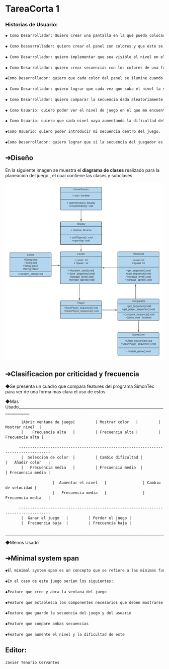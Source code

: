 # TareaCorta 1
### Historias de Usuario:
```markdown
◆ Como Desarrollador: Quiero crear una pantalla en la que puedo colocar los demás componentes del juego.

◆ Como Dessarrollador: quiero crear el panel con colores y que este se muestre en pantalla.

◆ Como Desarrollador: quiero implementar que sea visible el nivel en el que se encuentra el jugador.

◆ Como Desarrollador: quiero crear secuencias con los colores de una forma aleatoria.

◆Como Desarrollador: quiero que cada color del panel se ilumine cuando corresponda en la secuencia.

◆ Como Desarrollador: quiero lograr que cada vez que suba el nivel la secuencia aumente y sea mas rapida.

◆ Como Desarrollador: quiero comparar la secuencia dada aleatoriamente con la del jugador.

◆ Como Usuario: quiero poder ver el nivel de juego en el que me encuentro.

◆ Como Usuario: quiero que cada nivel vaya aumentando la dificultad del juego.

◆Como Usuario: quiero poder introducir mi secuencia dentro del juego.

◆Como Desarrollador: quiero lograr que si la secuencia del juegador es diferente a la del juego , este se reinicie.
```

## ➔Diseño
En la siguiente imagen se muestra el **diagrama de clases** realizado para la planeacion del juego , el cual contiene las clases y subclases

![Diagrama de Clases 1](https://raw.githubusercontent.com/JavsRecTc02/TareaCorta/gh-pages/SimonTec%20(1).png)

## ➔Clasificacion por criticidad y frecuencia
◆Se presenta un cuadro que compara features del programa SimonTec para ver de una forma mas clara el uso de estos.

◆Mas Usado____________________________________________________________________________________

           |Abrir ventana de juego|         | Mostrar color   |         |  Mostrar nivel  |
           |    Frecuencia alta   |         | Frecuencia alta |         | Frecuencia alta |
 
          ------------------------------------------------------------------------------------
           |  Seleccion de color  |         | Cambio dificultad |         |   Añadir color   |     
           |   Frecuencia media   |         | Frecuencia media  |         | Frecuencia media |
           
                         |  Aumentar el nivel   |                | Cambio de velocidad |             
                         |   Frecuencia media   |                |  Frecuencia media   |
                         
          ------------------------------------------------------------------------------------               
           |  Ganar el juego   |         | Perder el juego |             
           |  Frecuencia baja  |         | Frecuencia baja |      
            ___________________________________________________________________________________
◆Menos Usado

## ➔Minimal system span
```markdown
◆El minimal system span es un concepto que se refiere a las minimas funciones, clases o features que debe tener un programa para ser funcional.

◆En el caso de este juego serian los siguientes:

◆Feature que cree y abra la ventana del juego

◆Feature que establesca los componentes necesarios que deben mostrarse en pantalla

◆Feature que guarde la secuencia del juego y del usuario

◆Feature que compare ambas secuencias

◆Feature que aumente el nivel y la dificultad de este
```

## Editor:
```markdown
Javier Tenorio Cervantes
```

